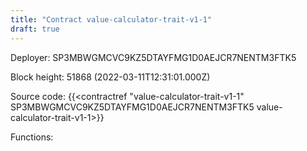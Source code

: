 ```yaml
---
title: "Contract value-calculator-trait-v1-1"
draft: true
---
```

Deployer: SP3MBWGMCVC9KZ5DTAYFMG1D0AEJCR7NENTM3FTK5


 



Block height: 51868 (2022-03-11T12:31:01.000Z)

Source code: {{<contractref "value-calculator-trait-v1-1" SP3MBWGMCVC9KZ5DTAYFMG1D0AEJCR7NENTM3FTK5 value-calculator-trait-v1-1>}}

Functions:


